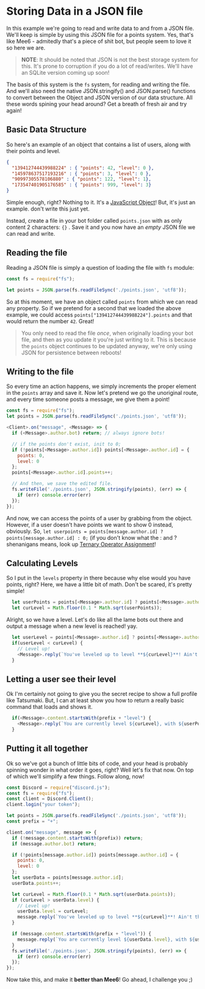 # Storing Data in a JSON file

In this example we're going to read and write data to and from a JSON file. We'll keep is simple by using this JSON file for a points system. Yes, that's like Mee6 - admitedly that's a piece of shit bot, but people seem to love it so here we are.

> **NOTE**: It should be noted that JSON is not the best storage system for this. It's prone to corruption if you do a lot of read/writes. We'll have an SQLite version coming up soon!

The basis of this system is the `fs` system, for reading and writing the file. And we'll also need the native JSON.stringify\(\) and JSON.parse\(\) functions to convert between the Object and JSON version of our data structure. All these words spining your head around? Get a breath of fresh air and try again!

## Basic Data Structure

So here's an example of an object that contains a list of users, along with their points and level.

```json
{
  "139412744439988224" : { "points": 42, "level": 0 },
  "145978637517193216" : { "points": 3, "level": 0 },
  "90997305578106880" : { "points": 122, "level": 1},
  "173547401905176585" : { "points": 999, "level": 3}
}
```

Simple enough, right? Nothing to it. It's a [JavaScript Object](https://developer.mozilla.org/en-US/docs/Web/JavaScript/Reference/Global_Objects/Object)! But, it's just an example. don't write this just yet.

Instead, create a file in your bot folder called `points.json` with as only content 2 characters: `{}` . Save it and you now have an _empty_ JSON file we can read and write.

## Reading the file

Reading a JSON file is simply a question of loading the file with `fs` module:

```js
const fs = require("fs");

let points = JSON.parse(fs.readFileSync('./points.json', 'utf8'));
```

So at this moment, we have an object called `points` from which we can read any property. So if we pretend for a second that we loaded the above example, we could access `points["139412744439988224"].points` and that would return the number `42`. Great!

> You only need to read the file _once_, when originally loading your bot file, and then as you update it you're just writing to it. This is because the `points` object continues to be updated anyway, we're only using JSON for persistence between reboots!

## Writing to the file

So every time an action happens, we simply increments the proper element in the `points` array and save it. Now let's pretend we go the unoriginal route, and every time someone posts a message, we give them a point!

```js
const fs = require("fs");
let points = JSON.parse(fs.readFileSync('./points.json', 'utf8'));

<Client>.on("message", <Message> => {
  if (<Message>.author.bot) return; // always ignore bots!

  // if the points don't exist, init to 0;
  if (!points[<Message>.author.id]) points[<Message>.author.id] = {
    points: 0,
    level: 0
  };
  points[<Message>.author.id].points++;

  // And then, we save the edited file.
  fs.writeFile('./points.json', JSON.stringify(points), (err) => {
    if (err) console.error(err)
  });
});
```

And now, we can access the points of a user by grabbing from the object. However, if a user doesn't have points we want to show 0 instead, obviously. So, `let userpoints = points[message.author.id] ? points[message.author.id] : 0;` \(if you don't know what the : and ? shenanigans means, look up [Ternary Operator Assignment](http://stackoverflow.com/questions/5080242/javascript-ternary-operator-and-assignment)!

## Calculating Levels

So I put in the `levels` property in there because why else would you have points, right? Here, we have a little bit of math. Don't be scared, it's pretty simple!

```js
  let userPoints = points[<Message>.author.id] ? points[<Message>.author.id].points : 0;
  let curLevel = Math.floor(0.1 * Math.sqrt(userPoints));
```

Alright, so we have a level. Let's do like all the lame bots out there and output a message when a new level is reached! yay.

```js
  let userLevel = points[<Message>.author.id] ? points[<Message>.author.id].level : 0;
  if(userLevel < curLevel) {
    // Level up!
    <Message>.reply(`You've leveled up to level **${curLevel}**! Ain't that dandy?`);
  }
```

## Letting a user see their level

Ok I'm certainly not going to give you the secret recipe to show a full profile like Tatsumaki. But, I can at least show you how to return a really basic command that loads and shows it.

```js
  if(<Message>.content.startsWith(prefix + "level") {
    <Message>.reply(`You are currently level ${curLevel}, with ${userPoints} points.`);
  }
```

## Putting it all together

Ok so we've got a bunch of little bits of code, and your head is probably spinning wonder in what order it goes, right? Well let's fix that now. On top of which we'll simplify a few things. Follow along, now!

```js
const Discord = require("discord.js");
const fs = require("fs");
const client = Discord.Client();
client.login("your token");

let points = JSON.parse(fs.readFileSync('./points.json', 'utf8'));
const prefix = "+";

client.on("message", message => {
  if (!message.content.startsWith(prefix)) return;
  if (message.author.bot) return;

  if (!points[message.author.id]) points[message.author.id] = {
    points: 0,
    level: 0
  };
  let userData = points[message.author.id];
  userData.points++;

  let curLevel = Math.floor(0.1 * Math.sqrt(userData.points));
  if (curLevel > userData.level) {
    // Level up!
    userData.level = curLevel;
    message.reply(`You've leveled up to level **${curLevel}**! Ain't that dandy?`);
  }

  if (message.content.startsWith(prefix + "level")) {
    message.reply(`You are currently level ${userData.level}, with ${userData.points} points.`);
  }
  fs.writeFile('./points.json', JSON.stringify(points), (err) => {
    if (err) console.error(err)
  });
});
```

Now take this, and make it **better than Mee6**! Go ahead, I challenge you ;\)


